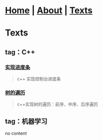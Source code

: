 # [Home](https://ga0wei.github.io/) |   [About](about)  |  [Texts](allTexts)

# Texts



## tag：C++

### [实现进度条](subPages/cpp/cpp_processBar)
> c++ 实现控制台进度条

### [树的遍历](subPages/cpp/Tree_traversal_iterately)
> c++实现树的遍历：前序、中序、后序遍历

## tag：机器学习
no content